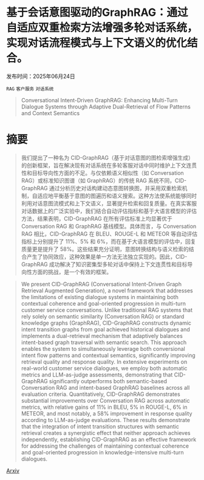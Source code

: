 # 基于会话意图驱动的GraphRAG：通过自适应双重检索方法增强多轮对话系统，实现对话流程模式与上下文语义的优化结合。

发布时间：2025年06月24日

`RAG` `客户服务` `对话系统`

> Conversational Intent-Driven GraphRAG: Enhancing Multi-Turn Dialogue Systems through Adaptive Dual-Retrieval of Flow Patterns and Context Semantics

# 摘要

> 我们提出了一种名为 CID-GraphRAG（基于对话意图的图检索增强生成）的创新框架，旨在解决现有对话系统在多轮客服对话中同时维护上下文连贯性和目标导向性方面的不足。与仅依赖语义相似性（如 Conversation RAG）或标准知识图谱（如 GraphRAG）的传统 RAG 系统不同，CID-GraphRAG 通过分析历史对话构建动态意图转换图，并采用双重检索机制，自适应地平衡基于意图的图遍历和语义搜索。这种方法使系统能够同时利用对话意图流模式和上下文语义，显著提升检索和回复质量。在真实客服对话数据上的广泛实验中，我们结合自动评估指标和基于大语言模型的评估方法，结果表明，CID-GraphRAG 在所有评估标准上均显著优于 Conversation RAG 和 GraphRAG 基线模型。具体而言，与 Conversation RAG 相比，CID-GraphRAG 在 BLEU、ROUGE-L 和 METEOR 等自动评估指标上分别提升了 11%、5% 和 6%，而在基于大语言模型的评估中，回复质量更是提升了 58%。这些结果充分证明，意图转换结构与语义检索的结合产生了协同效应，这种效果是单一方法无法独立实现的。因此，CID-GraphRAG 成功解决了知识密集型多轮对话中保持上下文连贯性和目标导向性方面的挑战，是一个有效的框架。

> We present CID-GraphRAG (Conversational Intent-Driven Graph Retrieval Augmented Generation), a novel framework that addresses the limitations of existing dialogue systems in maintaining both contextual coherence and goal-oriented progression in multi-turn customer service conversations. Unlike traditional RAG systems that rely solely on semantic similarity (Conversation RAG) or standard knowledge graphs (GraphRAG), CID-GraphRAG constructs dynamic intent transition graphs from goal achieved historical dialogues and implements a dual-retrieval mechanism that adaptively balances intent-based graph traversal with semantic search. This approach enables the system to simultaneously leverage both conversional intent flow patterns and contextual semantics, significantly improving retrieval quality and response quality. In extensive experiments on real-world customer service dialogues, we employ both automatic metrics and LLM-as-judge assessments, demonstrating that CID-GraphRAG significantly outperforms both semantic-based Conversation RAG and intent-based GraphRAG baselines across all evaluation criteria. Quantitatively, CID-GraphRAG demonstrates substantial improvements over Conversation RAG across automatic metrics, with relative gains of 11% in BLEU, 5% in ROUGE-L, 6% in METEOR, and most notably, a 58% improvement in response quality according to LLM-as-judge evaluations. These results demonstrate that the integration of intent transition structures with semantic retrieval creates a synergistic effect that neither approach achieves independently, establishing CID-GraphRAG as an effective framework for addressing the challenges of maintaining contextual coherence and goal-oriented progression in knowledge-intensive multi-turn dialogues.

[Arxiv](https://arxiv.org/abs/2506.19385)
